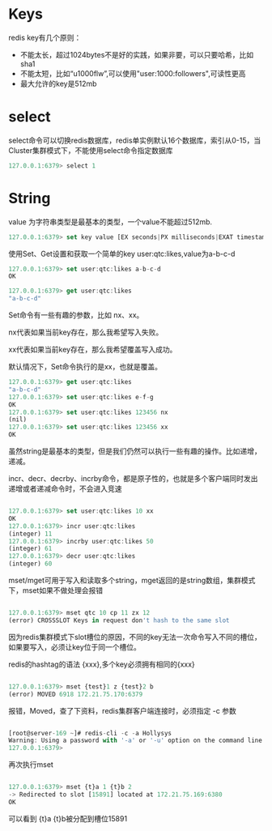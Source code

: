 # Keys

redis key有几个原则：
* 不能太长，超过1024bytes不是好的实践，如果非要，可以只要哈希，比如sha1
* 不能太短，比如“u1000flw”,可以使用"user:1000:followers",可读性更高
* 最大允许的key是512mb

# select

select命令可以切换redis数据库，redis单实例默认16个数据库，索引从0-15，当Cluster集群模式下，不能使用select命令指定数据库

```js
127.0.0.1:6379> select 1
```

# String

value 为字符串类型是最基本的类型，一个value不能超过512mb.

```js
127.0.0.1:6379> set key value [EX seconds|PX milliseconds|EXAT timestamp|PXAT milliseconds-timestamp|KEEPTTL] [NX|XX] [GET]
```

使用Set、Get设置和获取一个简单的key user:qtc:likes,value为a-b-c-d

```js
127.0.0.1:6379> set user:qtc:likes a-b-c-d
OK
```

```js
127.0.0.1:6379> get user:qtc:likes
"a-b-c-d"
```

Set命令有一些有趣的参数，比如 nx、xx。

nx代表如果当前key存在，那么我希望写入失败。

xx代表如果当前key存在，那么我希望覆盖写入成功。

默认情况下，Set命令执行的是xx，也就是覆盖。

```js
127.0.0.1:6379> get user:qtc:likes
"a-b-c-d"
127.0.0.1:6379> set user:qtc:likes e-f-g
OK
127.0.0.1:6379> set user:qtc:likes 123456 nx
(nil)
127.0.0.1:6379> set user:qtc:likes 123456 xx
OK

```

虽然string是最基本的类型，但是我们仍然可以执行一些有趣的操作。比如递增，递减。

incr、decr、decrby、incrby命令，都是原子性的，也就是多个客户端同时发出递增或者递减命令时，不会进入竞速

```js

127.0.0.1:6379> set user:qtc:likes 10 xx
OK
127.0.0.1:6379> incr user:qtc:likes
(integer) 11
127.0.0.1:6379> incrby user:qtc:likes 50
(integer) 61
127.0.0.1:6379> decr user:qtc:likes
(integer) 60

```

mset/mget可用于写入和读取多个string，mget返回的是string数组，集群模式下，mset如果不做处理会报错

```js

127.0.0.1:6379> mset qtc 10 cp 11 zx 12
(error) CROSSSLOT Keys in request don't hash to the same slot

```

因为redis集群模式下slot槽位的原因，不同的key无法一次命令写入不同的槽位，如果要写入，必须让key位于同一个槽位。

redis的hashtag的语法 {xxx},多个key必须拥有相同的{xxx}

```js

127.0.0.1:6379> mset {test}1 z {test}2 b
(error) MOVED 6918 172.21.75.170:6379

```

报错，Moved，查了下资料，redis集群客户端连接时，必须指定 -c 参数

```js

[root@server-169 ~]# redis-cli -c -a Hollysys
Warning: Using a password with '-a' or '-u' option on the command line interface may not be safe.
127.0.0.1:6379>

```

再次执行mset

```js

127.0.0.1:6379> mset {t}a 1 {t}b 2
-> Redirected to slot [15891] located at 172.21.75.169:6380
OK

```

可以看到 {t}a {t}b被分配到槽位15891



